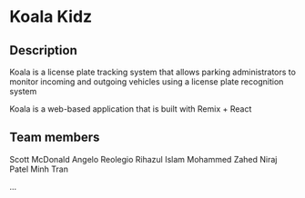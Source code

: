 
# Koala Kidz


## Description

Koala is a license plate tracking system that allows parking administrators to monitor incoming and outgoing vehicles using a license plate recognition system

Koala is a web-based application that is built with Remix + React


## Team members

Scott McDonald
Angelo Reolegio
Rihazul Islam
Mohammed Zahed
Niraj Patel 
Minh Tran

...










